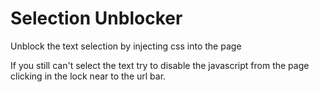 # Selection Unblocker

Unblock the text selection by injecting css into the page  

If you still can't select the text try to disable the javascript from the page clicking in the lock near to the url bar.  